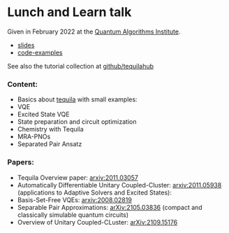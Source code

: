 # Lunch and Learn talk
Given in February 2022 at the [Quantum Algorithms Institute](https://quantumalgorithms.ca/).  

- [slides](aqi.pdf)  
- [code-examples](code)  

See also the tutorial collection at [github/tequilahub](https://github.com/tequilahub)
### Content:
- Basics about [tequila](https://github.com/tequilahub/tequila) with small examples:
- VQE
- Excited State VQE
- State preparation and circuit optimization
- Chemistry with Tequila
- MRA-PNOs
- Separated Pair Ansatz  


### Papers:
- Tequila Overview paper: [arxiv:2011.03057](https://arxiv.org/abs/2011.03057)
- Automatically Differentiable Unitary Coupled-Cluster: [arxiv:2011.05938](https://arxiv.org/abs/2011.05938) (applications to Adaptive Solvers and Excited States):
- Basis-Set-Free VQEs: [arxiv:2008.02819](https://arxiv.org/abs/2008.02819)
- Separable Pair Approximations: [arXiv:2105.03836](https://arxiv.org/abs/2105.03836) (compact and classically simulable quantum circuits)
- Overview of Unitary Coupled-CLuster: [arXiv:2109.15176](https://arxiv.org/abs/2109.15176)

